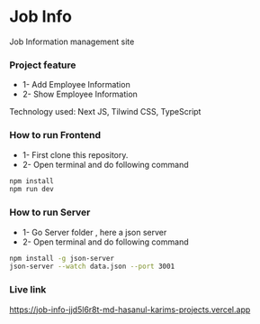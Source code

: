 # Job Info

Job Information management site

### Project feature

- 1- Add Employee Information
- 2- Show Employee Information

Technology used:
Next JS, Tilwind CSS, TypeScript

### How to run Frontend

- 1- First clone this repository.
- 2- Open terminal and do following command

```bash
npm install
npm run dev
```

### How to run Server

- 1- Go Server folder , here a json server
- 2- Open terminal and do following command

```bash
npm install -g json-server
json-server --watch data.json --port 3001
```

### Live link

https://job-info-jjd5l6r8t-md-hasanul-karims-projects.vercel.app
